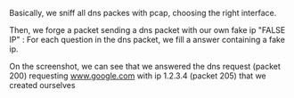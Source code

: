 Basically, we sniff all dns packes with pcap, choosing the right interface.

Then, we forge a packet sending a dns packet with our own fake ip "FALSE IP" :
	For each question in the dns packet, we fill a answer containing a fake ip.

On the screenshot, we can see that we answered the dns request (packet 200) requesting www.google.com
with ip 1.2.3.4 (packet 205) that we created ourselves
